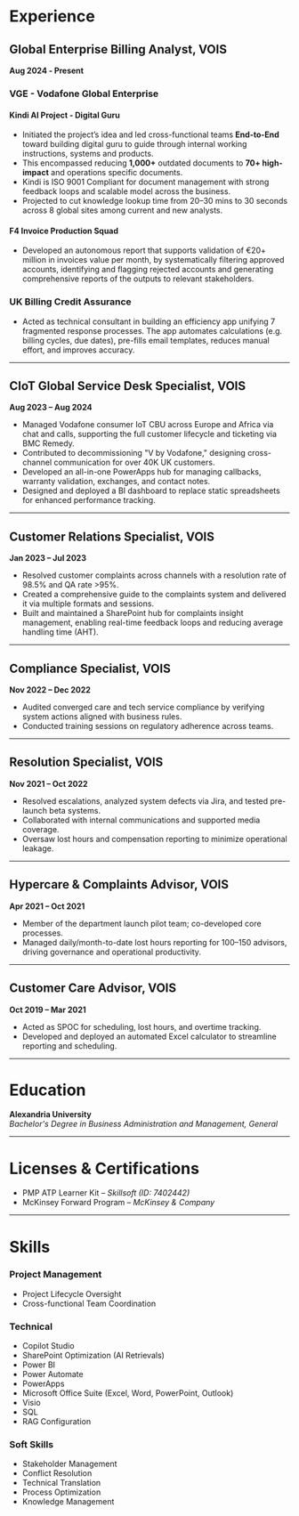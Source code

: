 

# **Experience**

## **Global Enterprise Billing Analyst, VOIS**  
**Aug 2024 ‐ Present**
### VGE - Vodafone Global Enterprise 
#### Kindi AI Project - Digital Guru 
- Initiated the project’s idea and led cross-functional teams **End-to-End** toward building digital guru to guide through internal working instructions, systems and products.
- This encompassed reducing **1,000+** outdated documents to **70+ high-impact** and operations specific documents.
- Kindi is ISO 9001 Compliant for document management with strong feedback loops and scalable model across the business.
- Projected to cut knowledge lookup time from 20–30 mins to 30 seconds across 8 global sites among current and new analysts.  

#### F4 Invoice Production Squad
- Developed an autonomous report that supports validation of €20+ million in invoices value per month, by systematically filtering approved accounts, identifying and flagging rejected accounts and generating comprehensive reports of the outputs to relevant stakeholders.

### UK Billing Credit Assurance
- Acted as technical consultant in building an efficiency app unifying 7 fragmented response processes. The app automates calculations (e.g. billing cycles, due dates), pre-fills email templates, reduces manual effort, and improves accuracy.

---

## **CIoT Global Service Desk Specialist, VOIS**  
**Aug 2023 – Aug 2024**  
- Managed Vodafone consumer IoT CBU across Europe and Africa via chat and calls, supporting the full customer lifecycle and ticketing via BMC Remedy.  
- Contributed to decommissioning "V by Vodafone," designing cross-channel communication for over 40K UK customers.  
- Developed an all-in-one PowerApps hub for managing callbacks, warranty validation, exchanges, and contact notes.  
- Designed and deployed a BI dashboard to replace static spreadsheets for enhanced performance tracking.

---

## **Customer Relations Specialist, VOIS**  
**Jan 2023 – Jul 2023**  
- Resolved customer complaints across channels with a resolution rate of 98.5% and QA rate >95%.  
- Created a comprehensive guide to the complaints system and delivered it via multiple formats and sessions.  
- Built and maintained a SharePoint hub for complaints insight management, enabling real-time feedback loops and reducing average handling time (AHT).

---

## **Compliance Specialist, VOIS**  
**Nov 2022 – Dec 2022**  
- Audited converged care and tech service compliance by verifying system actions aligned with business rules.  
- Conducted training sessions on regulatory adherence across teams.

---

## **Resolution Specialist, VOIS**  
**Nov 2021 – Oct 2022**  
- Resolved escalations, analyzed system defects via Jira, and tested pre-launch beta systems.  
- Collaborated with internal communications and supported media coverage.  
- Oversaw lost hours and compensation reporting to minimize operational leakage.

---

## **Hypercare & Complaints Advisor, VOIS**  
**Apr 2021 – Oct 2021**  
- Member of the department launch pilot team; co-developed core processes.  
- Managed daily/month-to-date lost hours reporting for 100–150 advisors, driving governance and operational productivity.

---

## **Customer Care Advisor, VOIS**  
**Oct 2019 – Mar 2021**  
- Acted as SPOC for scheduling, lost hours, and overtime tracking.  
- Developed and deployed an automated Excel calculator to streamline reporting and scheduling.

---

# **Education**
**Alexandria University**  
*Bachelor's Degree in Business Administration and Management, General*

---

# **Licenses & Certifications**
- PMP ATP Learner Kit – *Skillsoft (ID: 7402442)*  
- McKinsey Forward Program – *McKinsey & Company*

---

# **Skills**

### **Project Management**
- Project Lifecycle Oversight
- Cross-functional Team Coordination

### **Technical**
- Copilot Studio  
- SharePoint Optimization (AI Retrievals)  
- Power BI  
- Power Automate  
- PowerApps  
- Microsoft Office Suite (Excel, Word, PowerPoint, Outlook)  
- Visio  
- SQL
- RAG Configuration  


### **Soft Skills**
- Stakeholder Management  
- Conflict Resolution  
- Technical Translation  
- Process Optimization  
- Knowledge Management
